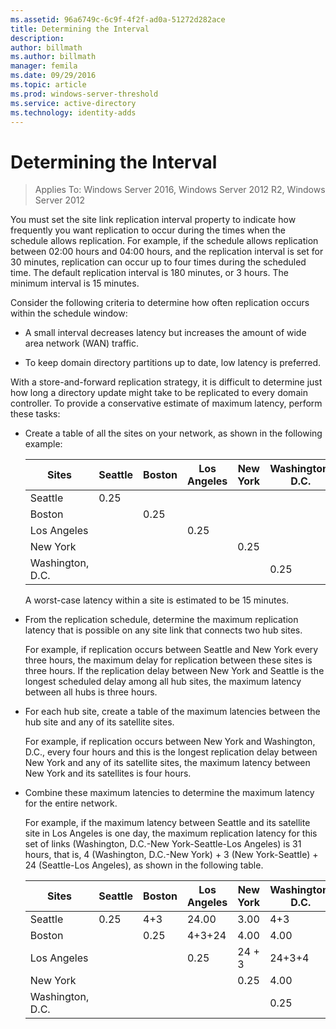 ```yaml
---
ms.assetid: 96a6749c-6c9f-4f2f-ad0a-51272d282ace
title: Determining the Interval
description:
author: billmath
ms.author: billmath
manager: femila
ms.date: 09/29/2016
ms.topic: article
ms.prod: windows-server-threshold
ms.service: active-directory
ms.technology: identity-adds
---
```


# Determining the Interval

>Applies To: Windows Server 2016, Windows Server 2012 R2, Windows Server 2012

You must set the site link replication interval property to indicate how frequently you want replication to occur during the times when the schedule allows replication. For example, if the schedule allows replication between 02:00 hours and 04:00 hours, and the replication interval is set for 30 minutes, replication can occur up to four times during the scheduled time. The default replication interval is 180 minutes, or 3 hours. The minimum interval is 15 minutes.  
  
Consider the following criteria to determine how often replication occurs within the schedule window:  
  
-   A small interval decreases latency but increases the amount of wide area network (WAN) traffic.  
  
-   To keep domain directory partitions up to date, low latency is preferred.  
  
With a store-and-forward replication strategy, it is difficult to determine just how long a directory update might take to be replicated to every domain controller. To provide a conservative estimate of maximum latency, perform these tasks:  
  
-   Create a table of all the sites on your network, as shown in the following example:  
  
    |Sites|Seattle|Boston|Los Angeles|New York|Washington, D.C.|  
    |---------|-----------|----------|---------------|------------|--------------------|  
    |Seattle|0.25|||||  
    |Boston||0.25||||  
    |Los Angeles|||0.25|||  
    |New York||||0.25||  
    |Washington, D.C.|||||0.25|  
  
    A worst-case latency within a site is estimated to be 15 minutes.  
  
-   From the replication schedule, determine the maximum replication latency that is possible on any site link that connects two hub sites.  
  
    For example, if replication occurs between Seattle and New York every three hours, the maximum delay for replication between these sites is three hours. If the replication delay between New York and Seattle is the longest scheduled delay among all hub sites, the maximum latency between all hubs is three hours.  
  
-   For each hub site, create a table of the maximum latencies between the hub site and any of its satellite sites.  
  
    For example, if replication occurs between New York and Washington, D.C., every four hours and this is the longest replication delay between New York and any of its satellite sites, the maximum latency between New York and its satellites is four hours.  
  
-   Combine these maximum latencies to determine the maximum latency for the entire network.  
  
    For example, if the maximum latency between Seattle and its satellite site in Los Angeles is one day, the maximum replication latency for this set of links (Washington, D.C.-New York-Seattle-Los Angeles) is 31 hours, that is, 4 (Washington, D.C.-New York) + 3 (New York-Seattle) + 24 (Seattle-Los Angeles), as shown in the following table.  
  
    |Sites|Seattle|Boston|Los Angeles|New York|Washington, D.C.|  
    |---------|-----------|----------|---------------|------------|--------------------|  
    |Seattle|0.25|4+3|24.00|3.00|4+3|  
    |Boston||0.25|4+3+24|4.00|4.00|  
    |Los Angeles|||0.25|24 + 3|24+3+4|  
    |New York||||0.25|4.00|  
    |Washington, D.C.|||||0.25|  
  


